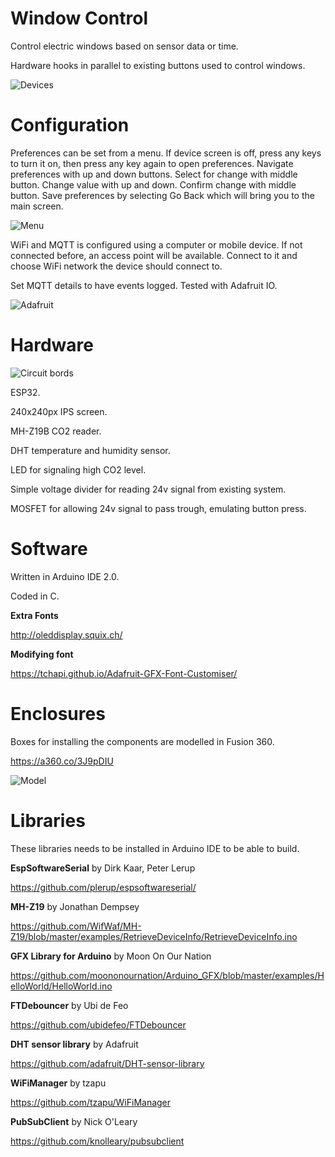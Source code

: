# Window Control

Control electric windows based on sensor data or time.

Hardware hooks in parallel to existing buttons used to control windows.

![Devices](resources/devices.jpeg)

# Configuration

Preferences can be set from a menu. If device screen is off, press any keys to turn it on, then press any key again to open preferences. Navigate preferences with up and down buttons. Select for change with middle button. Change value with up and down. Confirm change with middle button. Save preferences by selecting Go Back which will bring you to the main screen.

![Menu](resources/menu.jpeg)

WiFi and MQTT is configured using a computer or mobile device. If not connected before, an access point will be available. Connect to it and choose WiFi network the device should connect to.

Set MQTT details to have events logged. Tested with Adafruit IO.

![Adafruit](resources/adafruit.jpeg)

# Hardware

![Circuit bords](resources/circuit-boards.jpeg)

ESP32.

240x240px IPS screen.

MH-Z19B CO2 reader.

DHT temperature and humidity sensor.

LED for signaling high CO2 level.

Simple voltage divider for reading 24v signal from existing system.

MOSFET for allowing 24v signal to pass trough, emulating button press.

# Software

Written in Arduino IDE 2.0.

Coded in C.

**Extra Fonts**

http://oleddisplay.squix.ch/

**Modifying font**

https://tchapi.github.io/Adafruit-GFX-Font-Customiser/

# Enclosures

Boxes for installing the components are modelled in Fusion 360.

https://a360.co/3J9pDIU

![Model](resources/model.jpeg)

# Libraries

These libraries needs to be installed in Arduino IDE to be able to build.

**EspSoftwareSerial** by Dirk Kaar, Peter Lerup

https://github.com/plerup/espsoftwareserial/

**MH-Z19** by Jonathan Dempsey

https://github.com/WifWaf/MH-Z19/blob/master/examples/RetrieveDeviceInfo/RetrieveDeviceInfo.ino

**GFX Library for Arduino** by Moon On Our Nation

https://github.com/moononournation/Arduino_GFX/blob/master/examples/HelloWorld/HelloWorld.ino

**FTDebouncer** by Ubi de Feo

https://github.com/ubidefeo/FTDebouncer

**DHT sensor library** by Adafruit

https://github.com/adafruit/DHT-sensor-library

**WiFiManager** by tzapu

https://github.com/tzapu/WiFiManager

**PubSubClient** by Nick O'Leary

https://github.com/knolleary/pubsubclient
